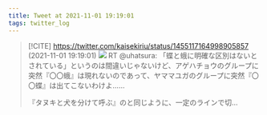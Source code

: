 ```yaml
---
title: Tweet at 2021-11-01 19:19:01
tags: twitter_log
---
```


> [!CITE] https://twitter.com/kaisekiriu/status/1455117164998905857 (2021-11-01 19:19:01)
> ![](https://twitter.com/kaisekiriu/status/1455117164998905857)
> RT @uhatsura: 「蝶と蛾に明確な区別はないとされている」というのは間違いじゃないけど、アゲハチョウのグループに突然『〇〇蛾』は現れないのであって、ヤママユガのグループに突然『〇〇蝶』は出てこないわけよ……
> 
> 『タヌキと犬を分けて呼ぶ』のと同じように、一定のラインで切…
